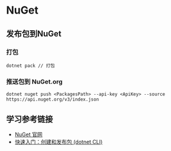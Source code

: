 ﻿# NuGet

## 发布包到NuGet

### 打包

```shell
dotnet pack // 打包
```

### 推送包到 NuGet.org

```
dotnet nuget push <PackagesPath> --api-key <ApiKey> --source https://api.nuget.org/v3/index.json
```

## 学习参考链接

* [NuGet 官网](https://www.nuget.org/)
* [快速入门：创建和发布包 (dotnet CLI)](https://docs.microsoft.com/zh-cn/nuget/quickstart/create-and-publish-a-package-using-the-dotnet-cli)

